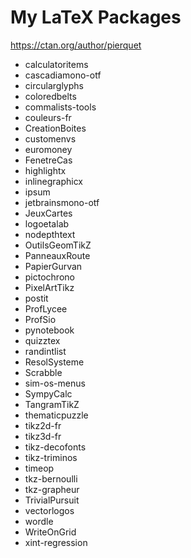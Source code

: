 # My LaTeX Packages

https://ctan.org/author/pierquet

* calculatoritems
* cascadiamono-otf
* circularglyphs
* coloredbelts
* commalists-tools
* couleurs-fr
* CreationBoites
* customenvs
* euromoney
* FenetreCas
* highlightx
* inlinegraphicx
* ipsum
* jetbrainsmono-otf
* JeuxCartes
* logoetalab
* nodepthtext
* OutilsGeomTikZ
* PanneauxRoute
* PapierGurvan
* pictochrono
* PixelArtTikz
* postit
* ProfLycee
* ProfSio
* pynotebook
* quizztex
* randintlist
* ResolSysteme
* Scrabble
* sim-os-menus
* SympyCalc
* TangramTikZ
* thematicpuzzle
* tikz2d-fr
* tikz3d-fr
* tikz-decofonts
* tikz-triminos
* timeop
* tkz-bernoulli
* tkz-grapheur
* TrivialPursuit
* vectorlogos
* wordle
* WriteOnGrid
* xint-regression
